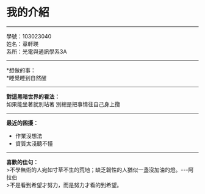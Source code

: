 我的介紹
========
***
學號：103023040   
姓名：章軒瑛   
系所：光電與通訊學系3A   
- - -
*想做的事：   
*睡覺睡到自然醒
* * *   
**對這黑暗世界的看法：**   
如果能坐著就別站著
別總是把事情往自己身上攬   
***
**最近的困擾：**   
* 	作業沒想法   
* 	資質太淺聽不懂   
***
**喜歡的佳句：**   
	>不學無術的人宛如寸草不生的荒地；缺乏韌性的人猶似一盞沒加油的燈。---阿拉伯   
	>不是看到希望才努力，而是努力才看的到希望。   
